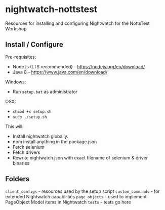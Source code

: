 # nightwatch-nottstest
Resources for installing and configuring Nightwatch for the NottsTest Workshop

## Install / Configure

Pre-requisites:
* Node.js (LTS recommended) - https://nodejs.org/en/download/
* Java 8 - https://www.java.com/en/download/

Windows: 
* Run `setup.bat` as administrator

OSX:
* `chmod +x setup.sh`
* `sudo ./setup.sh`

This will:
* Install nightwatch globally.
* npm install anything in the package.json
* Fetch selenium
* Fetch drivers
* Rewrite nightwatch.json with exact filename of selenium & driver binaries

## Folders

`client_configs` - resources used by the setup script
`custom_commands` - for extended Nightwatch capabilities
`page_objects` - used to implement PageObject Model items in Nightwatch
`tests` - tests go here